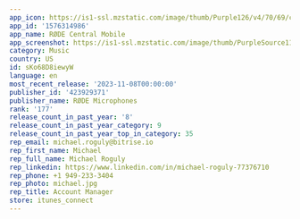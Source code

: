 ```yaml
---
app_icon: https://is1-ssl.mzstatic.com/image/thumb/Purple126/v4/70/69/ca/7069ca36-94d7-537f-8c51-26b345484f05/AppIcon-1x_U007emarketing-0-7-0-85-220-0.png/1024x1024bb.png
app_id: '1576314986'
app_name: RØDE Central Mobile
app_screenshot: https://is1-ssl.mzstatic.com/image/thumb/PurpleSource115/v4/4c/91/ab/4c91ab04-15f2-19eb-09e7-f7b8b71fe4bd/55a6a4bb-2158-41d1-8954-5682dfd6327d_1__U00281_U0029.png/1242x2688bb.png
category: Music
country: US
id: sKo68D8iewyW
language: en
most_recent_release: '2023-11-08T00:00:00'
publisher_id: '423929371'
publisher_name: RØDE Microphones
rank: '177'
release_count_in_past_year: '8'
release_count_in_past_year_category: 9
release_count_in_past_year_top_in_category: 35
rep_email: michael.roguly@bitrise.io
rep_first_name: Michael
rep_full_name: Michael Roguly
rep_linkedin: https://www.linkedin.com/in/michael-roguly-77376710
rep_phone: +1 949-233-3404
rep_photo: michael.jpg
rep_title: Account Manager
store: itunes_connect
---
```

